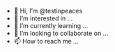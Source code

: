 - 👋 Hi, I’m @testinpeaces
- 👀 I’m interested in ...
- 🌱 I’m currently learning ...
- 💞️ I’m looking to collaborate on ...
- 📫 How to reach me ...

<!---
testinpeaces/testinpeaces is a ✨ special ✨ repository because its `README.md` (this file) appears on your GitHub profile.
You can click the Preview link to take a look at your changes.
--->

